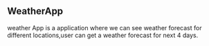 ## WeatherApp
weather App is a application where we can see weather forecast for different locations,user can get a weather forecast for next 4 days.
